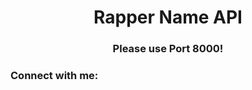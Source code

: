 <h1 align="center">Rapper Name API</h1>
<h3 align="center">Please use Port 8000!</h3>

<h3 align="left">Connect with me:</h3>
<p align="left">
</p>
